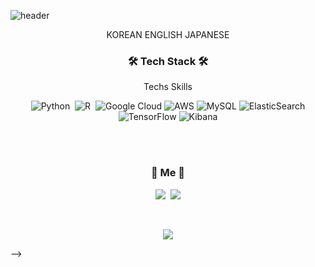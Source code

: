 ![header](https://capsule-render.vercel.app/api?type=soft&color=auto&height=150&section=header&text=JeonghyeonDang&fontSize=70&animation=twinkling)

<p align="center">KOREAN ENGLISH JAPANESE</p>

<h3 align="center">🛠 Tech Stack 🛠</h3>

<p align="center"> Techs Skills </p>

<p align="center">
  <img alt="Python" src="https://img.shields.io/badge/python%20-%2314354C.svg?&style=for-the-badge&logo=python&logoColor=white"/></a>&nbsp 
  <img alt="R" src="https://img.shields.io/badge/r-%23276DC3.svg?&style=for-the-badge&logo=r&logoColor=white"/></a>&nbsp 
  <img alt="Google Cloud" src="https://img.shields.io/badge/Google%20Cloud%20-%234285F4.svg?&style=for-the-badge&logo=google-cloud&logoColor=white"/>
  <img alt="AWS" src="https://img.shields.io/badge/AWS%20-%23FF9900.svg?&style=for-the-badge&logo=amazon-aws&logoColor=white"/>
  <img alt="MySQL" src="https://img.shields.io/badge/mysql-%2300f.svg?&style=for-the-badge&logo=mysql&logoColor=white"/>  
 <img alt="ElasticSearch" src="https://img.shields.io/badge/-ElasticSearch-005571?style=for-the-badge&logo=elasticsearch"/>
 <img alt="TensorFlow" src="https://img.shields.io/badge/TensorFlow%20-%23FF6F00.svg?&style=for-the-badge&logo=TensorFlow&logoColor=white" />
  <img alt="Kibana" src="https://img.shields.io/badge/Kibana%20-%23FF6F00.svg?&style=for-the-badge&logo=Kibana&logoColor=white" />

 
 </p>

<br><br>
<h3 align="center"> 🍒 Me 🍒 </h3>
<p align="center">
  <a href="https://www.instagram.com/yhed10/"><img src="https://img.shields.io/badge/Instagram-E4405F?style=flat-square&logo=Instagram&logoColor=white&link=https://www.instagram.com/yhed10/"/></a>&nbsp
  <a href="mailto:yhed10@gmail.com"><img src="https://img.shields.io/badge/Gmail-d14836?style=flat-square&logo=Gmail&logoColor=white&link=yhed10@gmail.com"/></a>
</p>
<br>

<p align="center">
  <a href="https://hits.seeyoufarm.com"><img src="https://hits.seeyoufarm.com/api/count/incr/badge.svg?url=https%3A%2F%2Fgithub.com%2Fwookyoungkim&count_bg=%23ED6DA3&title_bg=%2386757E&icon=github.svg&icon_color=%23E1DEDE&title=hits&edge_flat=false"/></a>
</p>

-->
